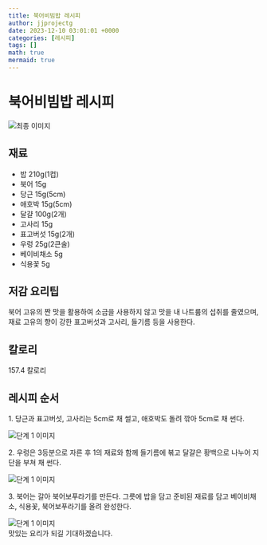 ```yaml
---
title: 북어비빔밥 레시피
author: jjprojectg
date: 2023-12-10 03:01:01 +0000
categories: [레시피]
tags: []
math: true
mermaid: true
---
```

<meta name="og:type" content="website"/>
<meta charset="UTF-8"/>
<div class="header">
  <h1>북어비빔밥 레시피</h1>
</div>

<div class="container my-4">
  <div class="row">
    <div class="col-12 col-md-6">
      <div class="recipe-image">
        <img src="http://www.foodsafetykorea.go.kr/uploadimg/cook/10_00124_2.png" class="step-image" alt="최종 이미지"/>
      </div>
    </div>
    <div class="col-12 col-md-6">
      <div class="ingredients">
        <h2>재료</h2>
        <ul class="card">
          <li> 밥 210g(1컵) </li>
          <li>  북어 15g </li>
          <li>  당근 15g(5cm) </li>
          <li>  애호박 15g(5cm) </li>
          <li>  달걀 100g(2개) </li>
          <li>  고사리 15g </li>
          <li>  표고버섯 15g(2개) </li>
          <li>  우렁 25g(2큰술) </li>
          <li> 베이비채소 5g </li>
          <li>  식용꽃 5g </li>
</ul>
      </div>
    </div>
    <div class="col-12 col-md-6">
      <div class="ingredients">
        <h2>저감 요리팁</h2>
        <div class="card"> 
          <p>
            북어 고유의 짠 맛을 활용하여 소금을 사용하지 않고 맛을 내 나트륨의 섭취를 줄였으며, 재료 고유의 향이 강한 표고버섯과 고사리, 들기름 등을 사용한다.
          </p>
        </div>
      </div>
      <div class="ingredients">
        <h2>칼로리</h2>
        <div class="card"> 
          <p>
            157.4 칼로리
          </p>
        </div>
      </div>
    </div>
  </div>

  <h2 class="my-4">레시피 순서</h2>
  <div class="card recipe-card">
    <div class="card-body recipe-step">
      <p class="card-text step-description">1. 당근과 표고버섯, 고사리는 5cm로 채 썰고, 애호박도 돌려 깎아 5cm로
채 썬다.</p>
      <img src="http://www.foodsafetykorea.go.kr/uploadimg/cook/20_00124_1.png" alt="단계 1 이미지" class="step-image"/>
    </div>
  </div>
  <div class="card recipe-card">
    <div class="card-body recipe-step">
      <p class="card-text step-description">2. 우렁은 3등분으로 자른 후 1의 재료와 함께 들기름에 볶고 달걀은 황백으로 나누어 지단을 부쳐 채 썬다.</p>
      <img src="http://www.foodsafetykorea.go.kr/uploadimg/cook/20_00124_2.png" alt="단계 1 이미지" class="step-image"/>
    </div>
  </div>
  <div class="card recipe-card">
    <div class="card-body recipe-step">
      <p class="card-text step-description">3. 북어는 갈아 북어보푸라기를 만든다. 그릇에 밥을 담고 준비된 재료를 담고 베이비채소, 식용꽃, 북어보푸라기를 올려 완성한다.</p>
      <img src="http://www.foodsafetykorea.go.kr/uploadimg/cook/20_00124_4.png" alt="단계 1 이미지" class="step-image"/>
    </div>
  </div>

</div>
맛있는 요리가 되길 기대하겠습니다.

